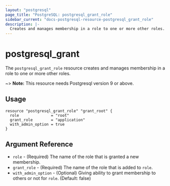```yaml
---
layout: "postgresql"
page_title: "PostgreSQL: postgresql_grant_role"
sidebar_current: "docs-postgresql-resource-postgresql_grant_role"
description: |-
  Creates and manages membership in a role to one or more other roles.
---
```


# postgresql\_grant

The ``postgresql_grant_role`` resource creates and manages membership in a role to one or more other roles.

~> **Note:** This resource needs Postgresql version 9 or above.

## Usage

```hcl
resource "postgresql_grant_role" "grant_root" {
  role              = "root"
  grant_role        = "application"
  with_admin_option = true
}
```

## Argument Reference

* `role` - (Required) The name of the role that is granted a new membership.
* `grant_role` - (Required) The name of the role that is added to `role`.
* `with_admin_option` - (Optional) Giving ability to grant membership to others or not for `role`. (Default: false)
